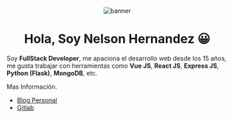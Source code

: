 
 <p align="center">
  <img src="https://i.ibb.co/f1r1Xdd/banner.png" alt="banner"/>
</p>

<center> <h1>Hola, Soy Nelson Hernandez 😀</h1> </center>


Soy **FullStack Developer**, me apaciona el desarrollo web desde los 15 años, me gusta trabajar con herramientas como **Vue JS**, **React JS**, **Express JS**, **Python (Flask)**, **MongoDB**, etc.

Mas Información.

* [Blog Personal](https://nelsonweb.netlify.app/)
* [Gitlab](https://gitlab.com/Nelson-developer)
